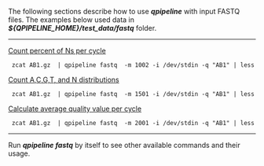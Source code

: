 


The following sections describe how to use **_qpipeline_** with input FASTQ files.  The examples below used data in **_${QPIPELINE_HOME}/test_data/fastq_** folder.

---
[Count percent of Ns per cycle](#Count-percent-of-Ns-per-cycle)
```
 zcat AB1.gz  | qpipeline fastq  -m 1002 -i /dev/stdin -q "AB1" | less
```

[Count A,C,G,T, and N distributions](#Count-A-C-G-T-and-N-distributions)
```
 zcat AB1.gz  | qpipeline fastq  -m 1501 -i /dev/stdin -q "AB1" | less
```

[Calculate average quality value per cycle](#Calculate-average-quality-value-per-cycle)
```
 zcat AB1.gz  | qpipeline fastq  -m 2001 -i /dev/stdin -q "AB1" | less
```
---

Run **_qpipeline fastq_** by itself to see other available commands and their usage.
